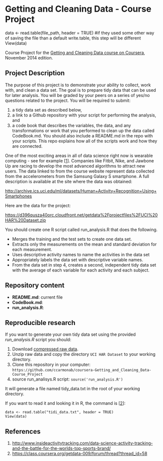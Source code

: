 Getting and Cleaning Data - Course Project
=================================================

data <- read.table(file_path, header = TRUE) #if they used some other way of saving the file than a default write.table, this step will be different
    View(data)
    
    
Course Project for the [Getting and Cleaning Data course on Coursera](https://www.coursera.org/course/getdata), November 2014 edition.

## Project Description

The purpose of this project is to demonstrate your ability to collect, work with, and clean a data set. The goal is to prepare tidy data that can be used for later analysis. You will be graded by your peers on a series of yes/no questions related to the project. You will be required to submit:

1. a tidy data set as described below, 
2. a link to a Github repository with your script for performing the analysis, and 
3. a code book that describes the variables, the data, and any transformations or work that you performed to  clean up the data called CodeBook.md. You should also include a README.md in the repo with your scripts. This repo explains how all of the scripts work and how they are connected.  

One of the most exciting areas in all of data science right now is wearable computing - see for example [[1](#activity-tracking)]. Companies like Fitbit, Nike, and Jawbone Up are racing to develop the most advanced algorithms to attract new users. The data linked to from the course website represent data collected from the accelerometers from the Samsung Galaxy S smartphone. A full description is available at the site where the data was obtained: 

http://archive.ics.uci.edu/ml/datasets/Human+Activity+Recognition+Using+Smartphones 

Here are the data for the project: 

https://d396qusza40orc.cloudfront.net/getdata%2Fprojectfiles%2FUCI%20HAR%20Dataset.zip 

You should create one R script called run_analysis.R that does the following. 

* Merges the training and the test sets to create one data set.
* Extracts only the measurements on the mean and standard deviation for each measurement. 
* Uses descriptive activity names to name the activities in the data set
* Appropriately labels the data set with descriptive variable names. 
* From the data set in step 4, creates a second, independent tidy data set with the average of each variable for each activity and each subject.

## Repository content

* __README.md__: current file
* __CodeBook.md__: 
* __run_analysis.R__: 

## Reproducible research

If you want to generate your own tidy data set using the provided _run_analysis.R_ script you should:

1. Download [compressed raw data](https://d396qusza40orc.cloudfront.net/getdata%2Fprojectfiles%2FUCI%20HAR%20Dataset.zip).
2. Unzip raw data and copy the directory `UCI HAR Dataset` to your working directory.
3. Clone this repository in your computer: `https://github.com/ccarmonab/coursera-Getting_and_Cleaning_Data-Course_Project`
4. source run_analisys.R script: `source('run_analysis.R')`

It will generate a file named tidy_data.txt in the root of your working directory.

If you want to read it and looking it in R, the command is [[2](#davids-project-faq)]: 

```{r}
data <- read.table("tidi_data.txt", header = TRUE) 
View(data)

```

References
----------

1. http://www.insideactivitytracking.com/data-science-activity-tracking-and-the-battle-for-the-worlds-top-sports-brand/
2. https://class.coursera.org/getdata-009/forum/thread?thread_id=58
